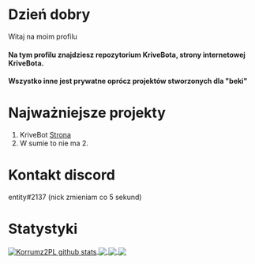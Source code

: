 # Dzień dobry
Witaj na moim profilu
#### Na tym profilu znajdziesz repozytorium KriveBota, strony internetowej KriveBota.
#### Wszystko inne jest prywatne oprócz projektów stworzonych dla "beki"
# Najważniejsze projekty
1. KriveBot [Strona](https://krivebot.tk)
2. W sumie to nie ma 2. 
# Kontakt discord 
entity#2137 (nick zmieniam co 5 sekund)
# Statystyki 
<a href="https://github.com/Korrumz2PL/github-readme-stats">
  <img align="center" src="https://github-readme-stats.Korrumz2PL.vercel.app/api?username=Korrumz2PL&show_icons=true&include_all_commits=true&theme=material-palenight" alt="Korrumz2PL github stats" />
</a>
<a href="https://github.com/Korrumz2PL/github-readme-stats">
  <!-- Change the `github-readme-stats.anuraghazra1.vercel.app` to `github-readme-stats.vercel.app`  -->
  <img align="center" src="https://github-readme-stats.vercel.app.vercel.app/api/top-langs/?username=Korrumz2PL&layout=compact&theme=material-palenight" />
</a>

<a href="https://github.com/anuraghazra/github-readme-stats">
  <!-- Change the `github-readme-stats.anuraghazra1.vercel.app` to `github-readme-stats.vercel.app`  -->
  <img align="center" src="https://github-readme-stats.vercel.app/api/pin/?username=Korrumz2PL&repo=github-readme-stats&theme=material-palenight" />
</a>    
<a href="https://github.com/anuraghazra/anuraghazra.github.io">
  <!-- Change the `github-readme-stats.anuraghazra1.vercel.app` to `github-readme-stats.vercel.app`  -->
  <img align="center" src="https://github-readme-stats.vercel.app/api/pin/?username=Korrumz2PL&repo=Korrumz2PL.github.io&theme=material-palenight" />
</a>
